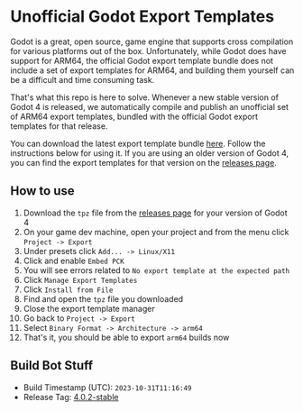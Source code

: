 # Unofficial Godot Export Templates

Godot is a great, open source, game engine that supports cross compilation for various platforms out of the box. Unfortunately, while Godot does have support for ARM64, the official Godot export template bundle does not include a set of export templates for ARM64, and building them yourself can be a difficult and time consuming task.

That's what this repo is here to solve. Whenever a new stable version of Godot 4 is released, we automatically compile and publish an unofficial set of ARM64 export templates, bundled with the official Godot export templates for that release.

You can download the latest export template bundle [here](https://github.com/raz-varren/unofficial-godot-export-templates/releases/download/4.0.2-stable/Godot_unofficial_v4.0.2-stable_export_templates.tpz). Follow the instructions below for using it. If you are using an older version of Godot 4, you can find the export templates for that version on the [releases page](https://github.com/raz-varren/unofficial-godot-export-templates/releases).


## How to use

1. Download the `tpz` file from the [releases page](https://github.com/raz-varren/unofficial-godot-export-templates/releases) for your version of Godot 4
1. On your game dev machine, open your project and from the menu click `Project -> Export`
1. Under presets click `Add... -> Linux/X11`
1. Click and enable `Embed PCK`
1. You will see errors related to `No export template at the expected path`
1. Click `Manage Export Templates`
1. Click `Install from File`
1. Find and open the `tpz` file you downloaded
1. Close the export template manager
1. Go back to `Project -> Export`
1. Select `Binary Format -> Architecture -> arm64`
1. That's it, you should be able to export `arm64` builds now

## Build Bot Stuff

- Build Timestamp (UTC): `2023-10-31T11:16:49`
- Release Tag: [4.0.2-stable](https://github.com/raz-varren/unofficial-godot-export-templates/releases/tag/4.0.2-stable)
